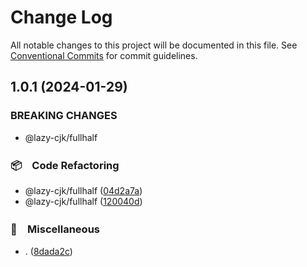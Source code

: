# Change Log

All notable changes to this project will be documented in this file.
See [Conventional Commits](https://conventionalcommits.org) for commit guidelines.

## 1.0.1 (2024-01-29)


### BREAKING CHANGES

* @lazy-cjk/fullhalf



### 📦　Code Refactoring

* @lazy-cjk/fullhalf ([04d2a7a](https://github.com/bluelovers/ws-string/commit/04d2a7adb4af497ca2d2e2e24977f5dcdc156c66))
* @lazy-cjk/fullhalf ([120040d](https://github.com/bluelovers/ws-string/commit/120040d7729033ac6ee6863037b903ab71352cde))


### 🔖　Miscellaneous

* . ([8dada2c](https://github.com/bluelovers/ws-string/commit/8dada2c75f6ae33e6f298f68422536fd3d9b5664))

